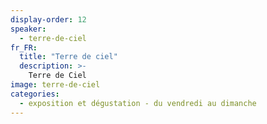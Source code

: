 ```yaml
---
display-order: 12
speaker:
  - terre-de-ciel
fr_FR:
  title: "Terre de ciel"
  description: >-
    Terre de Ciel
image: terre-de-ciel
categories:
  - exposition et dégustation - du vendredi au dimanche
---
```

